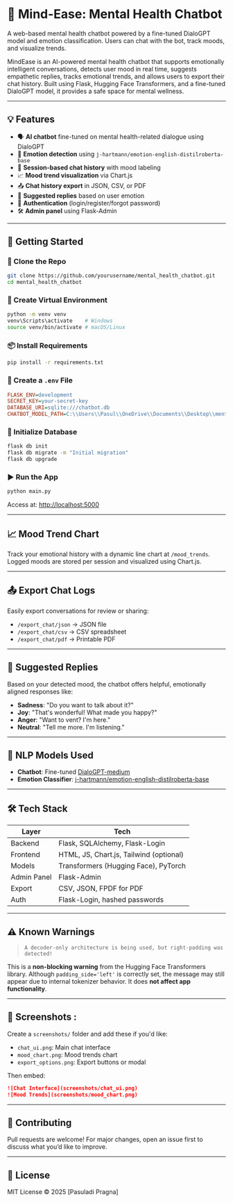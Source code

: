 # 🧠 Mind-Ease: Mental Health Chatbot

A web-based mental health chatbot powered by a fine-tuned DialoGPT model and emotion classification. Users can chat with the bot, track moods, and visualize trends.

MindEase is an AI-powered mental health chatbot that supports emotionally intelligent conversations, detects user mood in real time, suggests empathetic replies, tracks emotional trends, and allows users to export their chat history. Built using Flask, Hugging Face Transformers, and a fine-tuned DialoGPT model, it provides a safe space for mental wellness.

---

## 💡 Features

- 🗣️ **AI chatbot** fine-tuned on mental health-related dialogue using DialoGPT
- 🧠 **Emotion detection** using `j-hartmann/emotion-english-distilroberta-base`
- 🧾 **Session-based chat history** with mood labeling
- 📈 **Mood trend visualization** via Chart.js
- 📤 **Chat history export** in JSON, CSV, or PDF
- 🧠 **Suggested replies** based on user emotion
- 🔐 **Authentication** (login/register/forgot password)
- 🛠 **Admin panel** using Flask-Admin

---

## 🚀 Getting Started

### 🔁 Clone the Repo
```bash
git clone https://github.com/yourusername/mental_health_chatbot.git
cd mental_health_chatbot
````

### 🧪 Create Virtual Environment

```bash
python -m venv venv
venv\Scripts\activate    # Windows
source venv/bin/activate # macOS/Linux
```

### 📦 Install Requirements

```bash
pip install -r requirements.txt
```

### 🔐 Create a `.env` File

```ini
FLASK_ENV=development
SECRET_KEY=your-secret-key
DATABASE_URI=sqlite:///chatbot.db
CHATBOT_MODEL_PATH=C:\\Users\\Pasul\\OneDrive\\Documents\\Desktop\\mental_health_chatbot\\chatbot_model_small
```

### 🔄 Initialize Database

```bash
flask db init
flask db migrate -m "Initial migration"
flask db upgrade
```

### ▶ Run the App

```bash
python main.py
```

Access at: [http://localhost:5000](http://localhost:5000)

---

## 📈 Mood Trend Chart

Track your emotional history with a dynamic line chart at `/mood_trends`.
Logged moods are stored per session and visualized using Chart.js.

---

## 📤 Export Chat Logs

Easily export conversations for review or sharing:

* `/export_chat/json` → JSON file
* `/export_chat/csv` → CSV spreadsheet
* `/export_chat/pdf` → Printable PDF

---

## 🧠 Suggested Replies

Based on your detected mood, the chatbot offers helpful, emotionally aligned responses like:

* **Sadness**: "Do you want to talk about it?"
* **Joy**: "That's wonderful! What made you happy?"
* **Anger**: "Want to vent? I'm here."
* **Neutral**: "Tell me more. I'm listening."

---

## 🧠 NLP Models Used

* **Chatbot**: Fine-tuned [DialoGPT-medium](https://huggingface.co/microsoft/DialoGPT-medium)
* **Emotion Classifier**: [j-hartmann/emotion-english-distilroberta-base](https://huggingface.co/j-hartmann/emotion-english-distilroberta-base)

---

## 🛠 Tech Stack

| Layer       | Tech                                    |
| ----------- | --------------------------------------- |
| Backend     | Flask, SQLAlchemy, Flask-Login          |
| Frontend    | HTML, JS, Chart.js, Tailwind (optional) |
| Models      | Transformers (Hugging Face), PyTorch    |
| Admin Panel | Flask-Admin                             |
| Export      | CSV, JSON, FPDF for PDF                 |
| Auth        | Flask-Login, hashed passwords           |

---

## ⚠ Known Warnings

> `A decoder-only architecture is being used, but right-padding was detected!`

This is a **non-blocking warning** from the Hugging Face Transformers library.
Although `padding_side='left'` is correctly set, the message may still appear due to internal tokenizer behavior. It does **not affect app functionality**.

---

## 📸 Screenshots :

Create a `screenshots/` folder and add these if you'd like:

* `chat_ui.png`: Main chat interface
* `mood_chart.png`: Mood trends chart
* `export_options.png`: Export buttons or modal

Then embed:

```markdown
![Chat Interface](screenshots/chat_ui.png)
![Mood Trends](screenshots/mood_chart.png)
```

---

## 🤝 Contributing

Pull requests are welcome! For major changes, open an issue first to discuss what you’d like to improve.

---

## 📜 License

MIT License © 2025 \[Pasuladi Pragna]



